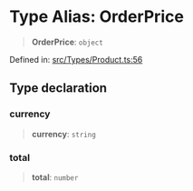# Type Alias: OrderPrice

> **OrderPrice**: `object`

Defined in: [src/Types/Product.ts:56](https://github.com/Fokusdotid/bail/blob/82f46c566476ac566bfd781dede14412fcdfb787/src/Types/Product.ts#L56)

## Type declaration

### currency

> **currency**: `string`

### total

> **total**: `number`
